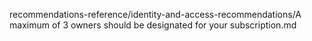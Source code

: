 recommendations-reference/identity-and-access-recommendations/A maximum of 3 owners should be designated for your subscription.md